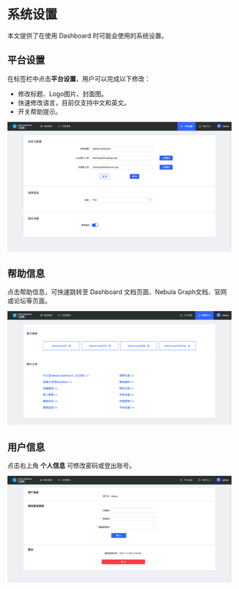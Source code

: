 # 系统设置

本文提供了在使用 Dashboard 时可能会使用的系统设置。

## 平台设置

在标签栏中点击**平台设置**，用户可以完成以下修改：

- 修改标题、Logo图片、封面图。
- 快速修改语言，目前仅支持中文和英文。
- 开关帮助提示。

![settings](../nebula-dashboard-en/figs/ds-033.png)

## 帮助信息

点击帮助信息，可快速跳转至 Dashboard 文档页面、Nebula Graph文档、官网或论坛等页面。

![help](../nebula-dashboard-en/figs/ds-034.png)

## 用户信息

点击右上角 **个人信息** 可修改密码或登出账号。

![information](../nebula-dashboard-en/figs/ds-035.png)